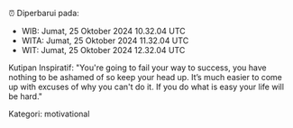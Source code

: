 ⏰ Diperbarui pada:
- WIB: Jumat, 25 Oktober 2024 10.32.04 UTC
- WITA: Jumat, 25 Oktober 2024 11.32.04 UTC
- WIT: Jumat, 25 Oktober 2024 12.32.04 UTC

Kutipan Inspiratif:
"You're going to fail your way to success, you have nothing to be ashamed of so keep your head up. It’s much easier to come up with excuses of why you can't do it. If you do what is easy your life will be hard."


Kategori: motivational


